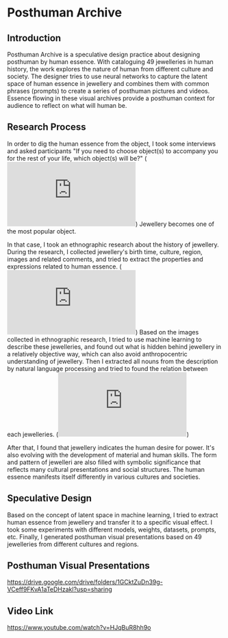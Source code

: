 # Posthuman Archive
  
## Introduction
Posthuman Archive is a speculative design practice about designing posthuman by human essence. With cataloguing 49 jewelleries in human history, the work explores the nature of human from different culture and society. The designer tries to use neural networks to capture the latent space of human essence in jewellery and combines them with common phrases (prompts) to create a series of posthuman pictures and videos. Essence flowing in these visual archives provide a posthuman context for audience to reflect on what will human be.

## Research Process
In order to dig the human essence from the object, I took some interviews and asked participants "If you need to choose object(s) to accompany you for the rest of your life, which object(s) will be?" (![The Result of Interviews](https://github.com/HarryWuuuuu/Creative-Making-MSc-Advanced-Project/blob/main/Research%20Process/Interview%20Results.pdf)) Jewellery becomes one of the most popular object.

In that case, I took an ethnographic research about the history of jewellery. During the research, I collected jewellery's birth time, culture, region, images and related comments, and tried to extract the properties and expressions related to human essence. (![The Timeline of Jewellery History](https://github.com/HarryWuuuuu/Creative-Making-MSc-Advanced-Project/blob/main/Research%20Process/Jewellery%20History.pdf)) Based on the images collected in ethnographic research, I tried to use machine learning to describe these jewelleries, and found out what is hidden behind jewellery in a relatively objective way, which can also avoid anthropocentric understanding of jewellery. Then I extracted all nouns from the description by natural language processing and tried to found the relation between each jewelleries. (![Noun Research](https://github.com/HarryWuuuuu/Creative-Making-MSc-Advanced-Project/blob/main/Research%20Process/Noun%20Research.pdf)) 

After that, I found that jewellery indicates the human desire for power. It's also evolving with the development of material and human skills. The form and pattern of jewelleri are also filled with symbolic significance that reflects many cultural presentations and social structures. The human essence manifests itself differently in various cultures and societies.

## Speculative Design
Based on the concept of latent space in machine learning, I tried to extract human essence from jewellery and transfer it to a specific visual effect. I took some experiments with different models, weights, datasets, prompts, etc. Finally, I generated posthuman visual presentations based on 49 jewelleries from different cultures and regions.

## Posthuman Visual Presentations
https://drive.google.com/drive/folders/1GCktZuDn39g-VCeff9FKvA1aTeDHzakl?usp=sharing

## Video Link
https://www.youtube.com/watch?v=HJqBuR8hh9o

